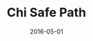 ---
layout: project
categories: 
  - project
title: "Chi Safe Path"
date: 2016-05-01
image: /images/projects/chi-safe-path.jpg
description: "Chi Safe Path allows anyone with access to the internet to report any hazards on sidewalks or other public walkways directly to the city of Chicago's 311 Services. Additionally, the app allows access directions avoiding reported hazards, making it easier to get from point A to point B without worrying as much about what could be in between."
github: https://github.com/pjsier/chisafepath
website: http://www.chisafepath.com/
creators: Steven Luker, Patrick Sier, Zane Blanton, Lars Dahlberg and Tom Turner
featured: false
published: true
---